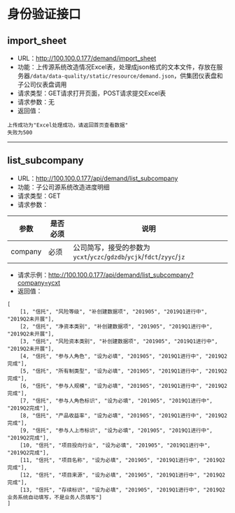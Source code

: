 # 身份验证接口

## import_sheet
- URL：http://100.100.0.177/demand/import_sheet
- 功能：上传源系统改造情况Excel表，处理成json格式的文本文件，存放在服务器`/data/data-quality/static/resource/demand.json`，供集团仪表盘和子公司仪表盘调用
- 请求类型：GET请求打开页面，POST请求提交Excel表
- 请求参数：无
- 返回值：
```
上传成功为"Excel处理成功，请返回首页查看数据"
失败为500
```

---

## list_subcompany
- URL：http://100.100.0.177/api/demand/list_subcompany
- 功能：子公司源系统改造进度明细
- 请求类型：GET
- 请求参数：


参数 | 是否必须 | 说明
-|-|-
company | 必须 | 公司简写，接受的参数为`ycxt`/`yczc`/`gdzdb`/`ycjk`/`fdct`/`zyyc`/`jz`

- 请求示例：http://100.100.0.177/api/demand/list_subcompany?company=ycxt
- 返回值：
```
[
	[1, "信托", "风险等级", "补创建数据项", "201905", "2019Q1进行中", "2019Q2未开展"],
	[2, "信托", "净资本类别", "补创建数据项", "201905", "2019Q1进行中", "2019Q2未开展"],
	[3, "信托", "风险资本类别", "补创建数据项", "201905", "2019Q1进行中", "2019Q2未开展"],
	[4, "信托", "参与人角色", "设为必填", "201905", "2019Q1进行中", "2019Q2完成"],
	[5, "信托", "所有制类型", "设为必填", "201905", "2019Q1进行中", "2019Q2完成"],
	[6, "信托", "参与人规模", "设为必填", "201905", "2019Q1进行中", "2019Q2完成"],
	[7, "信托", "参与人角色标识", "设为必填", "201905", "2019Q1进行中", "2019Q2完成"],
	[8, "信托", "产品收益率", "设为必填", "201905", "2019Q1进行中", "2019Q2完成"],
	[9, "信托", "参与人上市标识", "设为必填", "201905", "2019Q1进行中", "2019Q2完成"],
	[10, "信托", "项目投向行业", "设为必填", "201905", "2019Q1进行中", "2019Q2完成"],
	[11, "信托", "项目名称", "设为必填", "201905", "2019Q1进行中", "2019Q2完成"],
	[12, "信托", "项目来源", "设为必填", "201905", "2019Q1进行中", "2019Q2完成"],
	[13, "信托", "存续标识", "设为必填", "201905", "2019Q1进行中", "2019Q2业务系统自动填写，不是业务人员填写"]
]
```